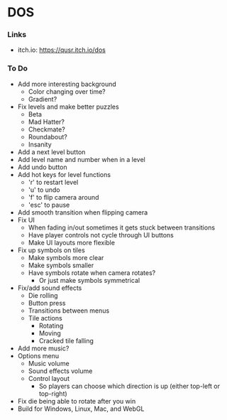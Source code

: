 # DOS

### Links
- itch.io: https://qusr.itch.io/dos

### To Do
- Add more interesting background
  - Color changing over time?
  - Gradient?
- Fix levels and make better puzzles
  - Beta
  - Mad Hatter?
  - Checkmate?
  - Roundabout?
  - Insanity
- Add a next level button
- Add level name and number when in a level
- Add undo button
- Add hot keys for level functions
  - 'r' to restart level
  - 'u' to undo
  - 'f' to flip camera around
  - 'esc' to pause
- Add smooth transition when flipping camera
- Fix UI
  - When fading in/out sometimes it gets stuck between transitions
  - Have player controls not cycle through UI buttons
  - Make UI layouts more flexible
- Fix up symbols on tiles
  - Make symbols more clear
  - Make symbols smaller
  - Have symbols rotate when camera rotates?
    - Or just make symbols symmetrical
- Fix/add sound effects
  - Die rolling
  - Button press
  - Transitions between menus
  - Tile actions
    - Rotating
    - Moving
    - Cracked tile falling
- Add more music?
- Options menu
  - Music volume
  - Sound effects volume
  - Control layout
    - So players can choose which direction is up (either top-left or top-right)
- Fix die being able to rotate after you win
- Build for Windows, Linux, Mac, and WebGL

